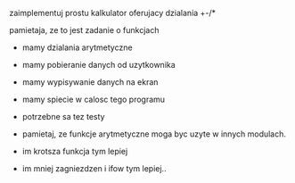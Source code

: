 zaimplementuj prostu kalkulator oferujacy dzialania +-/*

pamietaja, ze to jest zadanie o funkcjach

- mamy dzialania arytmetyczne
- mamy pobieranie danych od uzytkownika
- mamy wypisywanie danych na ekran
- mamy spiecie w calosc tego programu
- potrzebne sa tez testy

- pamietaj, ze funkcje arytmetyczne moga byc uzyte w innych modulach.
- im krotsza funkcja tym lepiej
- im mniej zagniezdzen i ifow tym lepiej..
